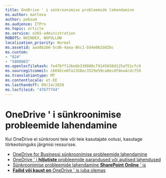 ```yaml
---
title: OneDrive ' i sünkroonimise probleemide lahendamine
ms.author: matteva
author: pebaum
ms.audience: ITPro
ms.topic: article
ms.service: o365-administration
ROBOTS: NOINDEX, NOFOLLOW
localization_priority: Normal
ms.assetid: aaa8b266-5cd6-4aea-86c1-b54e062dd2bc
ms.custom:
- "824"
- "5800003"
ms.openlocfilehash: fe47bff126ebb339888cf9145650d125af51cfc9
ms.sourcegitcommit: c6692ce0fa1358ec3529e59ca0ecdfdea4cdc759
ms.translationtype: MT
ms.contentlocale: et-EE
ms.lasthandoff: 09/14/2020
ms.locfileid: "47677744"
---
```

# <a name="fix-onedrive-sync-problems"></a>OneDrive ' i sünkroonimise probleemide lahendamine

Kui OneDrive ei sünkrooni teie või teie kasutajate ootusi, kasutage tõrkeotsinguks järgmisi ressursse.

- [OneDrive for Businessi sünkroonimise probleemide lahendamine](https://support.microsoft.com/office/207e983e-146d-404c-a994-672ef29e1f90)
- [OneDrive ' i **hiljutiste** probleemide parandused või ajutised lahendused](https://support.office.com/article/36110213-f3f6-490d-8cb7-3833539def0b)
- [Sünkroonimise probleemide lahendamine **SharePoint Online** ' is](https://support.office.com/article/207e983e-146d-404c-a994-672ef29e1f90)
- [**Failid või kaust on** OneDrive ' is juba olemas](https://support.microsoft.com/office/7b8044ad-438d-41db-bbbf-4f66b8890408)

